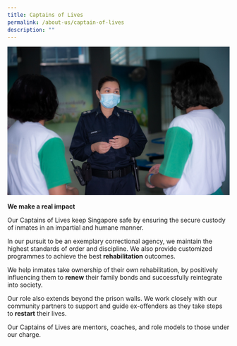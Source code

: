```yaml
---
title: Captains of Lives
permalink: /about-us/captain-of-lives
description: ""
---
```

![Alt text for image on Isomer site](/images/stock-photos/Josephine.png)

**We make a real impact**

Our Captains of Lives keep Singapore safe by ensuring the secure custody of inmates in an impartial and humane manner.

In our pursuit to be an exemplary correctional agency, we maintain the highest standards of order and discipline. We also provide customized programmes to achieve the best **rehabilitation** outcomes.

We help inmates take ownership of their own rehabilitation, by positively influencing them to **renew** their family bonds and successfully reintegrate into society.

Our role also extends beyond the prison walls. We work closely with our community partners to support and guide ex-offenders as they take steps to **restart** their lives.

Our Captains of Lives are mentors, coaches, and role models to those under our charge.